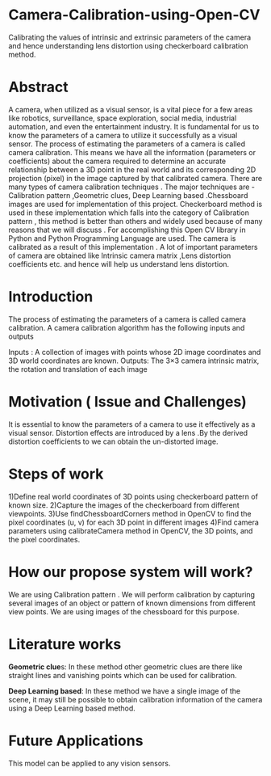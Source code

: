 # Camera-Calibration-using-Open-CV
Calibrating the values of intrinsic and extrinsic parameters of the camera and hence understanding lens distortion using checkerboard calibration method.

# Abstract 
A camera, when utilized as a visual sensor, is a vital piece for a few areas like robotics, surveillance, space exploration, social media, industrial automation, and even the entertainment industry. It is fundamental for us to know the parameters of a camera to utilize it successfully as a visual sensor. The process of estimating the parameters of a camera is called camera calibration. This means we have all the information (parameters or coefficients) about the camera required to determine an accurate relationship between a 3D point in the real world and its corresponding 2D projection (pixel) in the image captured by that calibrated camera. There are many types of camera calibration techniques . The major techniques are - Calibration pattern ,Geometric clues, Deep Learning based .Chessboard images are used for implementation of this project. Checkerboard method is used in these implementation which falls into the category of  Calibration pattern , this method is better than others  and widely used because of many reasons that we will discuss . For accomplishing this Open CV library in Python and Python Programming Language are used. The camera is calibrated as a result of this implementation . A lot of important parameters of camera are obtained like Intrinsic camera matrix ,Lens distortion coefficients etc. and hence will help us understand lens distortion.

# Introduction
The process of estimating the parameters of a camera is called camera calibration.
 A camera calibration algorithm has the following inputs and outputs

Inputs : A collection of images with points whose 2D image coordinates and 3D world coordinates are known.
Outputs: The 3×3 camera intrinsic matrix, the rotation and translation of each image

# Motivation ( Issue and Challenges)
 It is essential to know the parameters of a camera to use it effectively as a visual sensor.  Distortion effects are introduced by a lens .By the derived distortion coefficients to  we can obtain the un-distorted  image.
 

# Steps of work
1)Define real world coordinates of 3D points using checkerboard pattern of known size. 
2)Capture the images of the checkerboard from different viewpoints. 
3)Use findChessboardCorners method in OpenCV to find the pixel coordinates (u, v) for each 3D point in different images 
4)Find camera parameters using calibrateCamera method in OpenCV, the 3D points, and the pixel coordinates. 


# How our propose system will work?
We are using Calibration pattern . We will perform calibration by capturing several images of an object or pattern of known dimensions from different view points. We are using images of the chessboard for this purpose.

# Literature works 
**Geometric clue**s: In these method other geometric clues are there like straight lines and vanishing points which can be used for calibration.

**Deep Learning based**: In these method we have a single image of the scene, it may still be possible to obtain calibration information of the camera using a Deep Learning based method.


# Future Applications
This model can be applied to any vision sensors.
